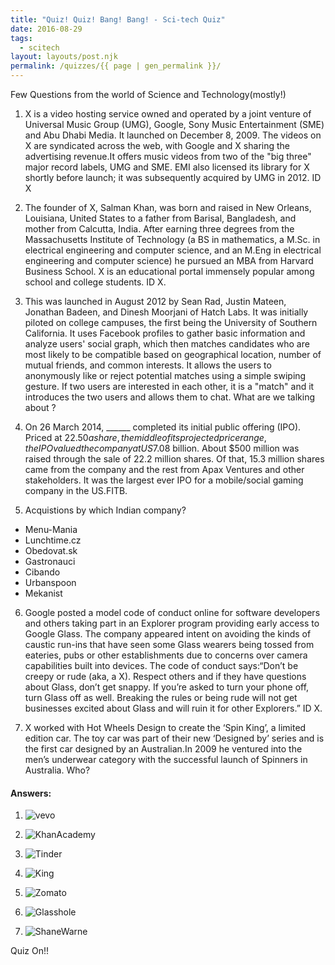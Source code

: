 ```yaml
---
title: "Quiz! Quiz! Bang! Bang! - Sci-tech Quiz"
date: 2016-08-29
tags:
  - scitech
layout: layouts/post.njk
permalink: /quizzes/{{ page | gen_permalink }}/
---
```


Few Questions from the world of Science and Technology(mostly!)

1. X is a video hosting service owned and operated by a joint venture of Universal Music Group (UMG), Google, Sony Music Entertainment (SME) and Abu Dhabi Media. It launched on December 8, 2009. The videos on X are syndicated across the web, with Google and X sharing the advertising revenue.It offers music videos from two of the "big three" major record labels, UMG and SME. EMI also licensed its library for X shortly before launch; it was subsequently acquired by UMG in 2012. ID X


2. The founder of X, Salman Khan, was born and raised in New Orleans, Louisiana, United States to a father from Barisal, Bangladesh, and mother from Calcutta, India. After earning three degrees from the Massachusetts Institute of Technology (a BS in mathematics, a M.Sc. in electrical engineering and computer science, and an M.Eng in electrical engineering and computer science) he pursued an MBA from Harvard Business School. X is an educational portal immensely popular among school and college students. ID X.


3. This was launched in August 2012 by Sean Rad, Justin Mateen, Jonathan Badeen, and Dinesh Moorjani of Hatch Labs. It was initially piloted on college campuses, the first being the University of Southern California. It  uses Facebook profiles to gather basic information and analyze users' social graph, which then matches candidates who are most likely to be compatible based on geographical location, number of mutual friends, and common interests. It allows the users to anonymously like or reject potential matches using a simple swiping gesture. If two users are interested in each other, it is a "match" and it introduces the two users and allows them to chat. What are we talking about ?


4. On 26 March 2014, ______ completed its initial public offering (IPO). Priced at $22.50 a share, the middle of its projected price range, the IPO valued the company at US$7.08 billion. About $500 million was raised through the sale of 22.2 million shares. Of that, 15.3 million shares came from the company and the rest from Apax Ventures and other stakeholders. It was the largest ever IPO for a mobile/social gaming company in the US.FITB.


5. Acquistions by which Indian company?
 - Menu-Mania
 - Lunchtime.cz
 - Obedovat.sk
 - Gastronauci
 - Cibando
 - Urbanspoon
 - Mekanist


6. Google posted a model code of conduct online for software developers and others taking part in an Explorer program providing early access to Google Glass. The company appeared intent on avoiding the kinds of caustic run-ins that have seen some Glass wearers being tossed from eateries, pubs or other establishments due to concerns over camera capabilities built into devices. The code of conduct says:“Don’t be creepy or rude (aka, a X). Respect others and if they have questions about Glass, don’t get snappy. If you’re asked to turn your phone off, turn Glass off as well. Breaking the rules or being rude will not get businesses excited about Glass and will ruin it for other Explorers.” ID X.


7. X worked with Hot Wheels Design to create the ‘Spin King’, a limited edition car. The toy car was part of their new ‘Designed by’ series and is the first car designed by an Australian.In 2009 he ventured into the men’s underwear category with the successful launch of Spinners in Australia. Who?

#### Answers:

1. ![vevo](/img/vevologo.png)

2. ![KhanAcademy](https://upload.wikimedia.org/wikipedia/en/thumb/9/97/Khan_Academy_logo.svg/250px-Khan_Academy_logo.svg.png)

3. ![Tinder](https://az616578.vo.msecnd.net/files/2016/04/02/635951624749836794-1372019803_tinder_img.png)

4. ![King](https://king.com/images/branding/logo.jpg)

5. ![Zomato](/img/zomato_favicon.png)

6. ![Glasshole](/img/glass-hole-2-622x349.jpg)

7. ![ShaneWarne](/img/Australias-Shane-Warne-bowls.jpg)


Quiz On!!
